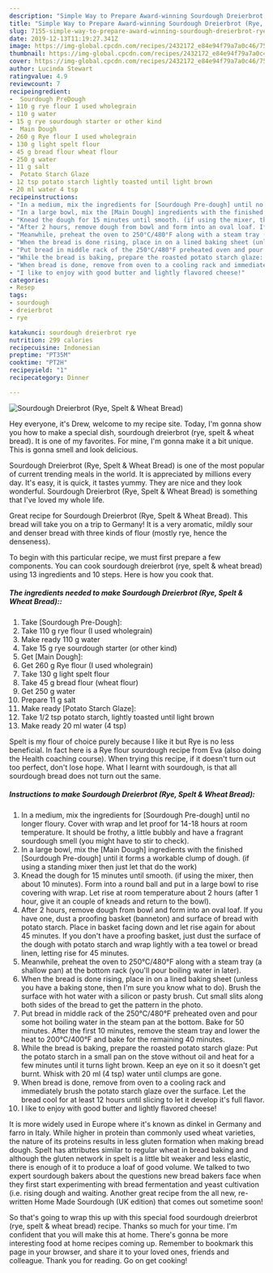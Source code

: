 ```yaml
---
description: "Simple Way to Prepare Award-winning Sourdough Dreierbrot (Rye, Spelt &amp;amp; Wheat Bread)"
title: "Simple Way to Prepare Award-winning Sourdough Dreierbrot (Rye, Spelt &amp;amp; Wheat Bread)"
slug: 7155-simple-way-to-prepare-award-winning-sourdough-dreierbrot-rye-spelt-and-amp-wheat-bread
date: 2019-12-13T11:19:27.341Z
image: https://img-global.cpcdn.com/recipes/2432172_e84e94f79a7a0c46/751x532cq70/sourdough-dreierbrot-rye-spelt-wheat-bread-recipe-main-photo.jpg
thumbnail: https://img-global.cpcdn.com/recipes/2432172_e84e94f79a7a0c46/751x532cq70/sourdough-dreierbrot-rye-spelt-wheat-bread-recipe-main-photo.jpg
cover: https://img-global.cpcdn.com/recipes/2432172_e84e94f79a7a0c46/751x532cq70/sourdough-dreierbrot-rye-spelt-wheat-bread-recipe-main-photo.jpg
author: Lucinda Stewart
ratingvalue: 4.9
reviewcount: 7
recipeingredient:
-  Sourdough PreDough
- 110 g rye flour I used wholegrain
- 110 g water
- 15 g rye sourdough starter or other kind
-  Main Dough
- 260 g Rye flour I used wholegrain
- 130 g light spelt flour
- 45 g bread flour wheat flour
- 250 g water
- 11 g salt
-  Potato Starch Glaze
- 12 tsp potato starch lightly toasted until light brown
- 20 ml water 4 tsp
recipeinstructions:
- "In a medium, mix the ingredients for [Sourdough Pre-dough] until no longer floury. Cover with wrap and let proof for 14-18 hours at room temperature. It should be frothy, a little bubbly and have a fragrant sourdough smell (you might have to stir to check)."
- "In a large bowl, mix the [Main Dough] ingredients with the finished [Sourdough Pre-dough] until it forms a workable clump of dough. (if using a standing mixer then just let that do the work)"
- "Knead the dough for 15 minutes until smooth. (if using the mixer, then about 10 minutes). Form into a round ball and put in a large bowl to rise covering with wrap. Let rise at room temperature about 2 hours (after 1 hour, give it an couple of kneads and return to the bowl)."
- "After 2 hours, remove dough from bowl and form into an oval loaf. If you have one, dust a proofing basket (banneton) and surface of bread with potato starch. Place in basket facing down and let rise again for about 45 minutes. If you don&#39;t have a proofing basket, just dust the surface of the dough with potato starch and wrap lightly with a tea towel or bread linen, letting rise for 45 minutes."
- "Meanwhile, preheat the oven to 250°C/480°F along with a steam tray (a shallow pan) at the bottom rack (you&#39;ll pour boiling water in later)."
- "When the bread is done rising, place in on a lined baking sheet (unless you have a baking stone, then I&#39;m sure you know what to do). Brush the surface with hot water with a silicon or pasty brush. Cut small slits along both sides of the bread to get the pattern in the photo."
- "Put bread in middle rack of the 250°C/480°F preheated oven and pour some hot boiling water in the steam pan at the bottom. Bake for 50 minutes. After the first 10 minutes, remove the steam tray and lower the heat to 200°C/400°F and bake for the remaining 40 minutes."
- "While the bread is baking, prepare the roasted potato starch glaze: Put the potato starch in a small pan on the stove without oil and heat for a few minutes until it turns light brown. Keep an eye on it so it doesn&#39;t get burnt. Whisk with 20 ml (4 tsp) water until clumps are gone."
- "When bread is done, remove from oven to a cooling rack and immediately brush the potato starch glaze over the surface. Let the bread cool for at least 12 hours until slicing to let it develop it&#39;s full flavor."
- "I like to enjoy with good butter and lightly flavored cheese!"
categories:
- Resep
tags:
- sourdough
- dreierbrot
- rye

katakunci: sourdough dreierbrot rye
nutrition: 299 calories
recipecuisine: Indonesian
preptime: "PT35M"
cooktime: "PT2H"
recipeyield: "1"
recipecategory: Dinner

---
```



![Sourdough Dreierbrot (Rye, Spelt &amp; Wheat Bread)](https://img-global.cpcdn.com/recipes/2432172_e84e94f79a7a0c46/751x532cq70/sourdough-dreierbrot-rye-spelt-wheat-bread-recipe-main-photo.jpg)

Hey everyone, it's Drew, welcome to my recipe site. Today, I'm gonna show you how to make a special dish, sourdough dreierbrot (rye, spelt &amp; wheat bread). It is one of my favorites. For mine, I'm gonna make it a bit unique. This is gonna smell and look delicious.

Sourdough Dreierbrot (Rye, Spelt &amp; Wheat Bread) is one of the most popular of current trending meals in the world. It is appreciated by millions every day. It's easy, it is quick, it tastes yummy. They are nice and they look wonderful. Sourdough Dreierbrot (Rye, Spelt &amp; Wheat Bread) is something that I've loved my whole life.

Great recipe for Sourdough Dreierbrot (Rye, Spelt &amp; Wheat Bread). This bread will take you on a trip to Germany! It is a very aromatic, mildly sour and denser bread with three kinds of flour (mostly rye, hence the denseness).


To begin with this particular recipe, we must first prepare a few components. You can cook sourdough dreierbrot (rye, spelt &amp; wheat bread) using 13 ingredients and 10 steps. Here is how you cook that.

##### The ingredients needed to make Sourdough Dreierbrot (Rye, Spelt &amp; Wheat Bread)::

1. Take  [Sourdough Pre-Dough]:
1. Take 110 g rye flour (I used wholegrain)
1. Make ready 110 g water
1. Take 15 g rye sourdough starter (or other kind)
1. Get  [Main Dough]:
1. Get 260 g Rye flour (I used wholegrain)
1. Take 130 g light spelt flour
1. Take 45 g bread flour (wheat flour)
1. Get 250 g water
1. Prepare 11 g salt
1. Make ready  [Potato Starch Glaze]:
1. Take 1/2 tsp potato starch, lightly toasted until light brown
1. Make ready 20 ml water (4 tsp)


Spelt is my flour of choice purely because I like it but Rye is no less beneficial. In fact here is a Rye flour sourdough recipe from Eva (also doing the Health coaching course). When trying this recipe, if it doesn&#39;t turn out too perfect, don&#39;t lose hope. What I learnt with sourdough, is that all sourdough bread does not turn out the same. 

##### Instructions to make Sourdough Dreierbrot (Rye, Spelt &amp; Wheat Bread):

1. In a medium, mix the ingredients for [Sourdough Pre-dough] until no longer floury. Cover with wrap and let proof for 14-18 hours at room temperature. It should be frothy, a little bubbly and have a fragrant sourdough smell (you might have to stir to check).
1. In a large bowl, mix the [Main Dough] ingredients with the finished [Sourdough Pre-dough] until it forms a workable clump of dough. (if using a standing mixer then just let that do the work)
1. Knead the dough for 15 minutes until smooth. (if using the mixer, then about 10 minutes). Form into a round ball and put in a large bowl to rise covering with wrap. Let rise at room temperature about 2 hours (after 1 hour, give it an couple of kneads and return to the bowl).
1. After 2 hours, remove dough from bowl and form into an oval loaf. If you have one, dust a proofing basket (banneton) and surface of bread with potato starch. Place in basket facing down and let rise again for about 45 minutes. If you don&#39;t have a proofing basket, just dust the surface of the dough with potato starch and wrap lightly with a tea towel or bread linen, letting rise for 45 minutes.
1. Meanwhile, preheat the oven to 250°C/480°F along with a steam tray (a shallow pan) at the bottom rack (you&#39;ll pour boiling water in later).
1. When the bread is done rising, place in on a lined baking sheet (unless you have a baking stone, then I&#39;m sure you know what to do). Brush the surface with hot water with a silicon or pasty brush. Cut small slits along both sides of the bread to get the pattern in the photo.
1. Put bread in middle rack of the 250°C/480°F preheated oven and pour some hot boiling water in the steam pan at the bottom. Bake for 50 minutes. After the first 10 minutes, remove the steam tray and lower the heat to 200°C/400°F and bake for the remaining 40 minutes.
1. While the bread is baking, prepare the roasted potato starch glaze: Put the potato starch in a small pan on the stove without oil and heat for a few minutes until it turns light brown. Keep an eye on it so it doesn&#39;t get burnt. Whisk with 20 ml (4 tsp) water until clumps are gone.
1. When bread is done, remove from oven to a cooling rack and immediately brush the potato starch glaze over the surface. Let the bread cool for at least 12 hours until slicing to let it develop it&#39;s full flavor.
1. I like to enjoy with good butter and lightly flavored cheese!


It is more widely used in Europe where it&#39;s known as dinkel in Germany and farro in Italy. While higher in protein than commonly used wheat varieties, the nature of its proteins results in less gluten formation when making bread dough. Spelt has attributes similar to regular wheat in bread baking and although the gluten network in spelt is a little bit weaker and less elastic, there is enough of it to produce a loaf of good volume. We talked to two expert sourdough bakers about the questions new bread bakers face when they first start experimenting with bread fermentation and yeast cultivation (i.e. rising dough and waiting. Another great recipe from the all new, re-written Home Made Sourdough (UK edition) that comes out sometime soon! 

So that's going to wrap this up with this special food sourdough dreierbrot (rye, spelt &amp; wheat bread) recipe. Thanks so much for your time. I'm confident that you will make this at home. There's gonna be more interesting food at home recipes coming up. Remember to bookmark this page in your browser, and share it to your loved ones, friends and colleague. Thank you for reading. Go on get cooking!
